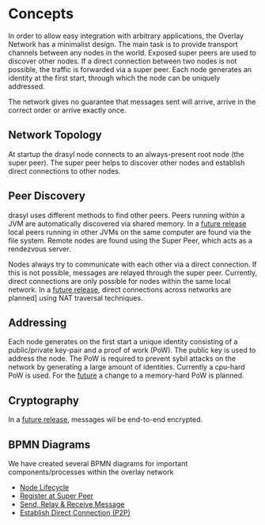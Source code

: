 # Concepts

In order to allow easy integration with arbitrary applications, the Overlay Network has a minimalist design. The main task is to provide transport channels
between any nodes in the world. Exposed super peers are used to discover other nodes. If a direct connection between two nodes is not possible, the traffic is
forwarded via a super peer. Each node generates an identity at the first start, through which the node can be uniquely addressed.

The network gives no guarantee that messages sent will arrive, arrive in the correct order or arrive exactly once.

## Network Topology

At startup the drasyl node connects to an always-present root node (the super peer).
The super peer helps to discover other nodes and establish direct connections to other nodes.

## Peer Discovery

drasyl uses different methods to find other peers.
Peers running within a JVM are automatically discovered via shared memory.
In a [future release](https://git.informatik.uni-hamburg.de/sane-public/drasyl/-/issues/75) local peers running in other JVMs on the same computer are found via the file system.
Remote nodes are found using the Super Peer, which acts as a rendezvous server.

Nodes always try to communicate with each other via a direct connection.
If this is not possible, messages are relayed through the super peer.
Currently, direct connections are only possible for nodes within the same local network.
In a [future release](https://git.informatik.uni-hamburg.de/sane-public/drasyl/-/issues/73), direct connections across networks are planned] using NAT traversal techniques.

## Addressing

Each node generates on the first start a unique identity consisting of a public/private key-pair and a proof of work (PoW).
The public key is used to address the node.
The PoW is required to prevent sybil attacks on the network by generating a large amount of identities.
Currently a cpu-hard PoW is used. For the [future](https://git.informatik.uni-hamburg.de/sane-public/drasyl/-/issues/76) a change to a memory-hard PoW is planned.

## Cryptography

In a [future release](https://git.informatik.uni-hamburg.de/sane-public/drasyl/-/issues/60), messages wil be end-to-end encrypted.

## BPMN Diagrams

We have created several BPMN diagrams for important components/processes within the overlay network

* [Node Lifecycle](https://cawemo.com/share/6bd4ccf2-7d15-493e-9b9a-5cd7041d34e1)
* [Register at Super Peer](https://cawemo.com/share/6bd4ccf2-7d15-493e-9b9a-5cd7041d34e1)
* [Send, Relay & Receive Message](https://cawemo.com/share/442a5a0e-a922-4dd3-920a-fa625c8e1fe5)
* [Establish Direct Connection (P2P)](https://cawemo.com/share/7c80ab60-da67-4438-bf75-e2c9c1c7e0fb)
